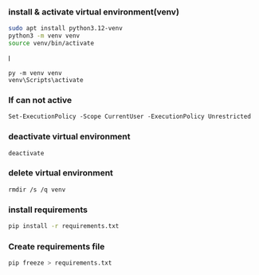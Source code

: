 
### install & activate virtual environment(venv)
```bash
sudo apt install python3.12-venv
python3 -m venv venv
source venv/bin/activate
```
l
```shell
py -m venv venv
venv\Scripts\activate
```
### If can not active
```shell
Set-ExecutionPolicy -Scope CurrentUser -ExecutionPolicy Unrestricted
```

### deactivate virtual environment
```shell
deactivate
```

### delete virtual environment
```shell
rmdir /s /q venv
```



### install requirements
```bash
pip install -r requirements.txt
```

### Create requirements file
```bash
pip freeze > requirements.txt
```